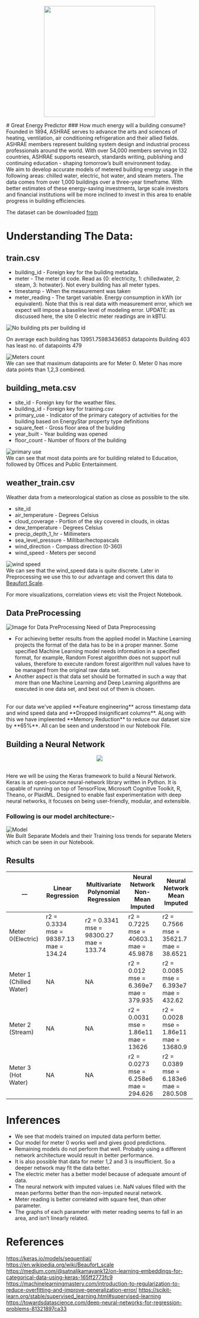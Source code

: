 <p align="center"><img src = "https://upload.wikimedia.org/wikipedia/commons/thumb/b/b0/ASHRAE_Logo.svg/1200px-ASHRAE_Logo.svg.png" width="300" /></p>
# Great Energy Predictor
### How much energy will a building consume? <br>
Founded in 1894, ASHRAE serves to advance the arts and sciences of heating, ventilation, air conditioning refrigeration and their allied fields. ASHRAE members represent building system design and industrial process professionals around the world. With over 54,000 members serving in 132 countries, ASHRAE supports research, standards writing, publishing and continuing education - shaping tomorrow’s built environment today.<br>
We aim to develop accurate models of metered building energy usage in the following areas: chilled water, electric, hot water, and steam meters. The data comes from over 1,000 buildings over a three-year timeframe. With better estimates of these energy-saving investments, large scale investors and financial institutions will be more inclined to invest in this area to enable progress in building efficiencies.

The dataset can be downloaded [from](https://www.kaggle.com/c/ashrae-energy-prediction)

# Understanding The Data:
## train.csv

- building_id - Foreign key for the building metadata.
- meter - The meter id code. Read as {0: electricity, 1: chilledwater, 2: steam, 3: hotwater}. Not every building has all meter types.
- timestamp - When the measurement was taken
- meter_reading - The target variable. Energy consumption in kWh (or equivalent). Note that this is real data with measurement error, which we expect will impose a baseline level of modeling error. UPDATE: as discussed here, the site 0 electric meter readings are in kBTU.

![No building pts per building id](https://user-images.githubusercontent.com/37273226/79433841-3e733080-7feb-11ea-84cf-1a5c521ef605.PNG)
<br>

On average each building has 13951.75983436853 datapoints
Building 403 has least no. of datapoints 479

![Meters count](https://user-images.githubusercontent.com/37273226/79433882-4b901f80-7feb-11ea-8978-5eb5558656a7.PNG)
<br>
We can see that maximum datapoints are for Meter 0. Meter 0 has more data points than 1,2,3 combined.

## building_meta.csv
- site_id - Foreign key for the weather files.
- building_id - Foreign key for training.csv
- primary_use - Indicator of the primary category of activities for the building based on EnergyStar property type definitions
- square_feet - Gross floor area of the building
- year_built - Year building was opened
- floor_count - Number of floors of the building

![primary use](https://user-images.githubusercontent.com/37273226/79433923-55b21e00-7feb-11ea-8130-e7db9f01c036.PNG)
<br>
We can see that most data points are for building related to Education, followed by Offices and Public Entertainment.

## weather_train.csv
Weather data from a meteorological station as close as possible to the site.

- site_id
- air_temperature - Degrees Celsius
- cloud_coverage - Portion of the sky covered in clouds, in oktas
- dew_temperature - Degrees Celsius
- precip_depth_1_hr - Millimeters
- sea_level_pressure - Millibar/hectopascals
- wind_direction - Compass direction (0-360)
- wind_speed - Meters per second

![wind speed](https://user-images.githubusercontent.com/37273226/79433949-619de000-7feb-11ea-944a-127c97a672d3.PNG)<br>
We can see that the wind_speed data is quite discrete. Later in Preprocessing we use this to our advantage and convert this data to [Beaufort Scale](https://en.wikipedia.org/wiki/Beaufort_scale). <br>

For more visualizations, correlation views etc visit the Project Notebook.

## Data PreProcessing
![Image for Data PreProcessing](https://miro.medium.com/max/8332/1*wK8k8Vo8_c6jdYIjUWL_Pw.png)
Need of Data Preprocessing<br>
- For achieving better results from the applied model in Machine Learning projects the format of the data has to be in a proper manner. Some specified Machine Learning model needs information in a specified format, for example, Random Forest algorithm does not support null values, therefore to execute random forest algorithm null values have to be managed from the original raw data set.<br>
- Another aspect is that data set should be formatted in such a way that more than one Machine Learning and Deep Learning algorithms are executed in one data set, and best out of them is chosen.
<br>
  For our data we've applied **Feature engineering** across timestamp data and wind speed data and **Dropped insignificant columns**. ALong with this we have impleented **Memory Reduction** to reduce our dataset size by **65%**. All can be seen and understood in our Notebook File.
<br>

## Building a Neural Network

<p align = "center"><img src = "https://media.giphy.com/media/9EvzNG9HAVc64/giphy.gif"/></p>
<br>
Here we will be using the Keras framework to build a Neural Network.<br>Keras is an open-source neural-network library written in Python. It is capable of running on top of TensorFlow, Microsoft Cognitive Toolkit, R, Theano, or PlaidML. Designed to enable fast experimentation with deep neural networks, it focuses on being user-friendly, modular, and extensible.

### Following is our model architecture:-
![Model](https://user-images.githubusercontent.com/37273226/79434006-6d89a200-7feb-11ea-92aa-578d0ceee485.PNG)<br>
We Built Separate Models and their Training loss trends for separate Meters which can be seen in our Notebook.

## Results

__ | Linear Regression       | Multivariate Polynomial Regression | Neural Network Non-Mean Imputed| Neural Network Mean Imputed 
------------ | ----------------- | ---------------- | ----------------- |----------------
Meter 0(Electric) | r2 = 0.3334<br>mse = 98387.13<br>mae = 134.24 | r2 = 0.3341<br>mse = 98300.27<br>mae = 133.74 |  r2 = 0.7225<br>mse = 40603.1<br>mae = 45.9878 | r2 = 0.7566<br>mse = 35621.7<br>mae = 38.6521
Meter 1 (Chilled Water)|  NA | NA | r2 = 0.012<br>mse = 6.369e7<br>mae = 379.935 | r2 = 0.0085<br>mse = 6.393e7<br>mae = 432.62
Meter 2 (Stream)|  NA | NA | r2 = 0.0031<br>mse = 1.86e11<br>mae = 13626 | r2 = 0.0028<br>mse = 1.86e11<br>mae = 13680.9
Meter 3 (Hot Water)| NA | NA |  r2 = 0.0273<br>mse = 6.258e6<br>mae = 294.626 | r2 = 0.0389<br>mse = 6.183e6<br>mae = 280.508

# Inferences

- We see that models trained on imputed data perform better. 
- Our model for meter 0 works well and gives good predictions.
- Remaining models do not perform that well. Probably using a different network architecture would result in better performance.
- It is also possible that data for meter 1,2 and 3 is insufficient. So a deeper network may fit the data better.
- The electric meter has a better model because of adequate amount of data.
- The neural network with imputed values i.e. NaN values filled with the mean performs better than the non-imputed neural network.
- Meter reading is better correlated with square feet, than other parameter.
- The graphs of each parameter with meter reading seems to fall in an area, and isn’t linearly related.

# References

https://keras.io/models/sequential/
https://en.wikipedia.org/wiki/Beaufort_scale
https://medium.com/@satnalikamayank12/on-learning-embeddings-for-categorical-data-using-keras-165ff2773fc9
https://machinelearningmastery.com/introduction-to-regularization-to-reduce-overfitting-and-improve-generalization-error/
https://scikit-learn.org/stable/supervised_learning.html#supervised-learning
https://towardsdatascience.com/deep-neural-networks-for-regression-problems-81321897ca33
